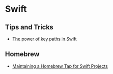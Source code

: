 # Swift

## Tips and Tricks

- [The power of key paths in Swift](https://www.swiftbysundell.com/posts/the-power-of-key-paths-in-swift)

## Homebrew

- [Maintaining a Homebrew Tap for Swift Projects](https://medium.com/@mxcl/maintaining-a-homebrew-tap-for-swift-projects-7287ed379324)
